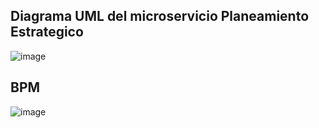 ## Diagrama UML del microservicio Planeamiento Estrategico
![image](https://github.com/user-attachments/assets/d7ed25f3-19f1-43b4-856a-eedbc1ed3b32)

## BPM

![image](https://github.com/user-attachments/assets/bc558a5b-3f9c-46e0-aac8-b2258708e674)
